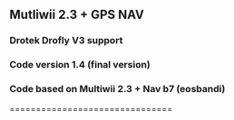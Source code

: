## Mutliwii 2.3 + GPS NAV 
### Drotek Drofly V3 support
### Code version 1.4 (final version)
### Code based on Multiwii 2.3 + Nav b7 (eosbandi)
===============================
